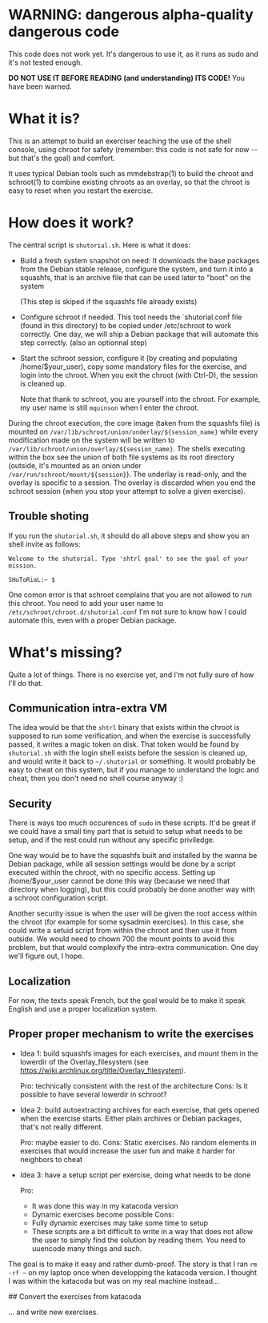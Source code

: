 # WARNING: dangerous alpha-quality dangerous code

This code does not work yet. It's dangerous to use it, as it runs as
sudo and it's not tested enough.

**DO NOT USE IT BEFORE READING (and understanding) ITS CODE!**
You have been warned.

# What it is?

This is an attempt to build an exerciser teaching the use of the shell
console, using chroot for safety (remember: this code is not safe for
now -- but that's the goal) and comfort.

It uses typical Debian tools such as mmdebstrap(1) to build the chroot
and schroot(1) to combine existing chroots as an overlay, so that the
chroot is easy to reset when you restart the exercise.

# How does it work?

The central script is `shutorial.sh`. Here is what it does:

 * Build a fresh system snapshot on need: It downloads the base
   packages from the Debian stable release, configure the system, and
   turn it into a squashfs, that is an archive file that can be used
   later to "boot" on the system

   (This step is skiped if the squashfs file already exists)

 * Configure schroot if needed. This tool needs the `shutorial.conf̀
   file (found in this directory) to be copied under /etc/schroot to
   work correctly. One day, we will ship a Debian package that will
   automate this step correctly. (also an optionnal step)

 * Start the schroot session, configure it (by creating and populating
   /home/$your_user), copy some mandatory files for the exercise, and
   login into the chroot. When you exit the chroot (with Ctrl-D), the
   session is cleaned up. 
   
   Note that thank to schroot, you are yourself into the chroot. For
   example, my user name is still `mquinson` when I enter the chroot.

During the chroot execution, the core image (taken from the squashfs
file) is mounted on `/var/lib/schroot/union/underlay/${session_name}`
while every modification made on the system will be written to 
`/var/lib/schroot/union/overlay/${session_name}`. The shells executing
within the box see the union of both file systems as its root
directory (outside, it's mounted as an onion under
`/var/run/schroot/mount/${session}`). The underlay is read-only, and
the overlay is specific to a session. The overlay is discarded when
you end the schroot session (when you stop your attempt to solve a
given exercise).

## Trouble shoting

If you run the `shutorial.sh`, it should do all above steps and show
you an shell invite as follows:

```
Welcome to the shutorial. Type 'shtrl goal' to see the goal of your mission.

SHuToRiaL:~ $

```

One comon error is that schroot complains that you are not allowed to
run this chroot. You need to add your user name to
`/etc/schroot/chroot.d/shutorial.conf` I'm not sure to know how I
could automate this, even with a proper Debian package.

# What's missing?

Quite a lot of things. There is no exercise yet, and I'm not fully
sure of how I'll do that. 

## Communication intra-extra VM

The idea would be that the `shtrl` binary that exists within the
chroot is supposed to run some verification, and when the exercise is
successfully passed, it writes a magic token on disk. That token would
be found by `shutorial.sh` with the login shell exists before the
session is cleaned up, and would write it back to `~/.shutorial` or
something. It would probably be easy to cheat on this system, but if
you manage to understand the logic and cheat, then you don't need no
shell course anyway :)

## Security

There is ways too much occurences of `sudo` in these scripts. It'd be
great if we could have a small tiny part that is setuid to setup what
needs to be setup, and if the rest could run without any specific
priviledge.

One way would be to have the squashfs built and installed by the wanna
be Debian package, while all session settings would be done by a
script executed within the chroot, with no specific access. Setting up
/home/$your_user cannot be done this way (because we need that
directory when logging), but this could probably be done another way
with a schroot configuration script.

Another security issue is when the user will be given the root access
within the chroot (for example for some sysadmin exercises). In this
case, she could write a setuid script from within the chroot and then
use it from outside. We would need to chown 700 the mount points to
avoid this problem, but that would complexify the intra-extra
communication. One day we'll figure out, I hope.

## Localization

For now, the texts speak French, but the goal would be to make it
speak English and use a proper localization system.

## Proper proper mechanism to write the exercises

  * Idea 1: build squashfs images for each exercises, and mount them
    in the lowerdir of the Overlay_filesystem
    (see https://wiki.archlinux.org/title/Overlay_filesystem).
    
    Pro: technically consistent with the rest of the architecture
    Cons: Is it possible to have several lowerdir in schroot?
   
  * Idea 2: build autoextracting archives for each exercise, that gets
    opened when the exercise starts. Either plain archives or Debian
    packages, that's not really different.
    
    Pro: maybe easier to do.
    Cons: Static exercises. No random elements in exercises that would
          increase the user fun and make it harder for neighbors to cheat
    
  * Idea 3: have a setup script per exercise, doing what needs to be done
  
    Pro:
      - It was done this way in my katacoda version
      - Dynamic exercises become possible
    Cons:
      - Fully dynamic exercises may take some time to setup
      - These scripts are a bit difficult to write in a way that does
        not allow the user to simply find the solution by reading them.
	You need to uuencode many things and such.

The goal is to make it easy and rather dumb-proof. The story is that I
ran `rm -rf ~` on my laptop once when developping the katacoda
version. I thought I was within the katacoda but was on my real
machine instead...

## Convert the exercises from katacoda

... and write new exercises.
